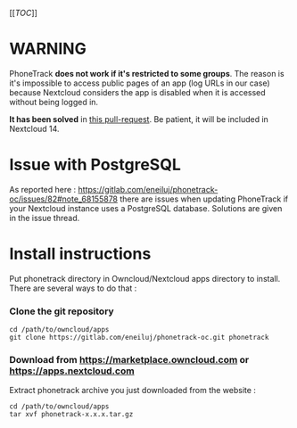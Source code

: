 [[_TOC_]]

# WARNING

PhoneTrack **does not work if it's restricted to some groups**. The reason is it's impossible to access public pages of an app (log URLs in our case) because Nextcloud considers the app is disabled when it is accessed without being logged in.

**It has been solved** in [this pull-request](https://github.com/nextcloud/server/pull/8593). Be patient, it will be included in Nextcloud 14.

# Issue with PostgreSQL

As reported here :
https://gitlab.com/eneiluj/phonetrack-oc/issues/82#note_68155878
there are issues when updating PhoneTrack if your Nextcloud instance uses a PostgreSQL database. Solutions are given in the issue thread.

# Install instructions

Put phonetrack directory in Owncloud/Nextcloud apps directory to install.
There are several ways to do that :

### Clone the git repository

```
cd /path/to/owncloud/apps
git clone https://gitlab.com/eneiluj/phonetrack-oc.git phonetrack
```

### Download from https://marketplace.owncloud.com or https://apps.nextcloud.com

Extract phonetrack archive you just downloaded from the website :
```
cd /path/to/owncloud/apps
tar xvf phonetrack-x.x.x.tar.gz